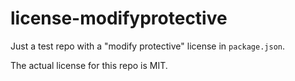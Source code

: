 # license-modifyprotective

Just a test repo with a "modify protective" license in `package.json`.

The actual license for this repo is MIT.
